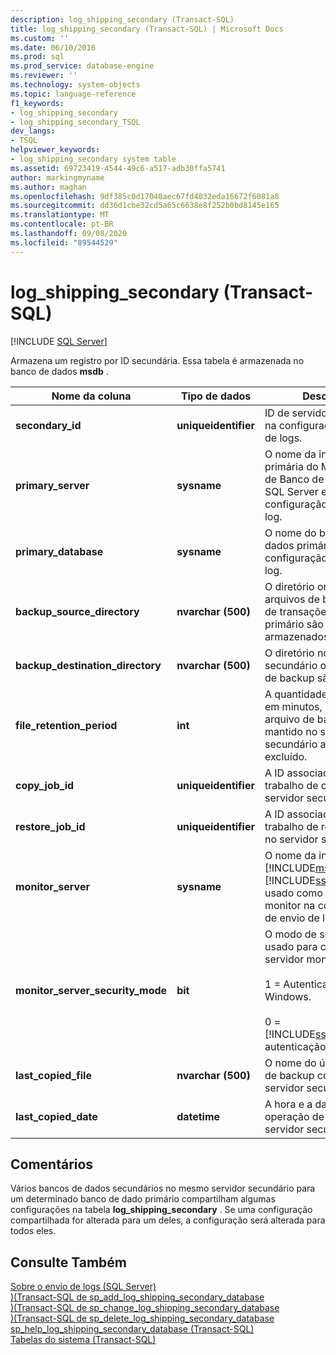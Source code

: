 ```yaml
---
description: log_shipping_secondary (Transact-SQL)
title: log_shipping_secondary (Transact-SQL) | Microsoft Docs
ms.custom: ''
ms.date: 06/10/2016
ms.prod: sql
ms.prod_service: database-engine
ms.reviewer: ''
ms.technology: system-objects
ms.topic: language-reference
f1_keywords:
- log_shipping_secondary
- log_shipping_secondary_TSQL
dev_langs:
- TSQL
helpviewer_keywords:
- log_shipping_secondary system table
ms.assetid: 69723419-4544-49c6-a517-adb30ffa5741
author: markingmyname
ms.author: maghan
ms.openlocfilehash: 9df385c0d17040aec67fd4032eda16672f6081a8
ms.sourcegitcommit: dd36d1cbe32cd5a65c6638e8f252b0bd8145e165
ms.translationtype: MT
ms.contentlocale: pt-BR
ms.lasthandoff: 09/08/2020
ms.locfileid: "89544529"
---
```

# <a name="log_shipping_secondary-transact-sql"></a>log_shipping_secondary (Transact-SQL)
[!INCLUDE [SQL Server](../../includes/applies-to-version/sqlserver.md)]

  Armazena um registro por ID secundária. Essa tabela é armazenada no banco de dados **msdb** .  
  
|Nome da coluna|Tipo de dados|Descrição|  
|-----------------|---------------|-----------------|  
|**secondary_id**|**uniqueidentifier**|ID de servidor secundário na configuração de envio de logs.|  
|**primary_server**|**sysname**|O nome da instância primária do Mecanismo de Banco de Dados do SQL Server em uma configuração de envio de log.|  
|**primary_database**|**sysname**|O nome do banco de dados primário na configuração de envio de log.|  
|**backup_source_directory**|**nvarchar (500)**|O diretório onde os arquivos de backup de log de transações do servidor primário são armazenados.|  
|**backup_destination_directory**|**nvarchar (500)**|O diretório no servidor secundário onde arquivos de backup são copiados.|  
|**file_retention_period**|**int**|A quantidade de tempo, em minutos, que um arquivo de backup é mantido no servidor secundário antes de ser excluído.|  
|**copy_job_id**|**uniqueidentifier**|A ID associada ao trabalho de cópia no servidor secundário.|  
|**restore_job_id**|**uniqueidentifier**|A ID associada ao trabalho de restauração no servidor secundário.|  
|**monitor_server**|**sysname**|O nome da instância do [!INCLUDE[msCoName](../../includes/msconame-md.md)] [!INCLUDE[ssDEnoversion](../../includes/ssdenoversion-md.md)] usado como servidor monitor na configuração de envio de log.|  
|**monitor_server_security_mode**|**bit**|O modo de segurança usado para conexão ao servidor monitor.<br /><br /> 1 = Autenticação do Windows.<br /><br /> 0 = [!INCLUDE[ssNoVersion](../../includes/ssnoversion-md.md)] autenticação.|  
|**last_copied_file**|**nvarchar (500)**|O nome do último arquivo de backup copiado para o servidor secundário.|  
|**last_copied_date**|**datetime**|A hora e a data da última operação de cópia para o servidor secundário.|  
  
## <a name="remarks"></a>Comentários  
 Vários bancos de dados secundários no mesmo servidor secundário para um determinado banco de dado primário compartilham algumas configurações na tabela **log_shipping_secondary** . Se uma configuração compartilhada for alterada para um deles, a configuração será alterada para todos eles.  
  
## <a name="see-also"></a>Consulte Também  
 [Sobre o envio de logs &#40;SQL Server&#41;](../../database-engine/log-shipping/about-log-shipping-sql-server.md)   
 [&#41;&#40;Transact-SQL de sp_add_log_shipping_secondary_database ](../../relational-databases/system-stored-procedures/sp-add-log-shipping-secondary-database-transact-sql.md)   
 [&#41;&#40;Transact-SQL de sp_change_log_shipping_secondary_database ](../../relational-databases/system-stored-procedures/sp-change-log-shipping-secondary-database-transact-sql.md)   
 [&#41;&#40;Transact-SQL de sp_delete_log_shipping_secondary_database ](../../relational-databases/system-stored-procedures/sp-delete-log-shipping-secondary-database-transact-sql.md)   
 [sp_help_log_shipping_secondary_database &#40;Transact-SQL&#41;](../../relational-databases/system-stored-procedures/sp-help-log-shipping-secondary-database-transact-sql.md)   
 [Tabelas do sistema &#40;Transact-SQL&#41;](../../relational-databases/system-tables/system-tables-transact-sql.md)  
  
  
